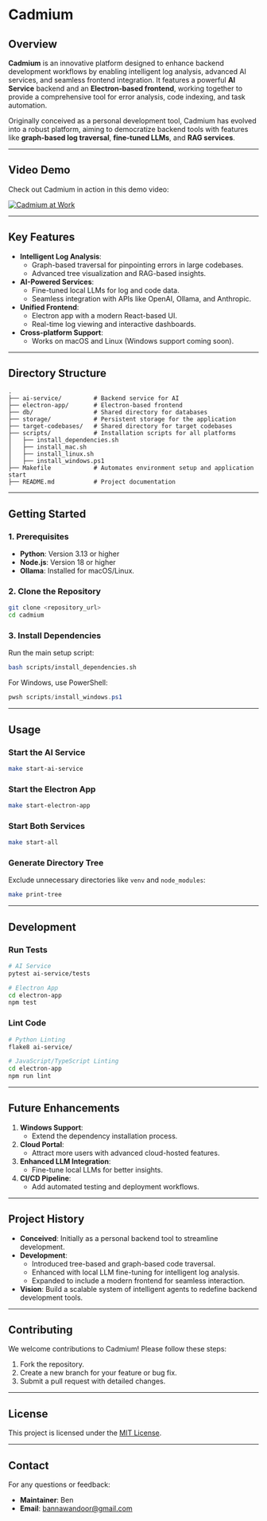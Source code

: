 # **Cadmium**

## Overview
**Cadmium** is an innovative platform designed to enhance backend development workflows by enabling intelligent log analysis, advanced AI services, and seamless frontend integration. It features a powerful **AI Service** backend and an **Electron-based frontend**, working together to provide a comprehensive tool for error analysis, code indexing, and task automation.

Originally conceived as a personal development tool, Cadmium has evolved into a robust platform, aiming to democratize backend tools with features like **graph-based log traversal**, **fine-tuned LLMs**, and **RAG services**.

---

## **Video Demo**
Check out Cadmium in action in this demo video:

[![Cadmium at Work](https://img.youtube.com/vi/dBCNhqX9KmI/0.jpg)](https://youtu.be/dBCNhqX9KmI?feature=shared)

---

## **Key Features**
- **Intelligent Log Analysis**:
  - Graph-based traversal for pinpointing errors in large codebases.
  - Advanced tree visualization and RAG-based insights.
- **AI-Powered Services**:
  - Fine-tuned local LLMs for log and code data.
  - Seamless integration with APIs like OpenAI, Ollama, and Anthropic.
- **Unified Frontend**:
  - Electron app with a modern React-based UI.
  - Real-time log viewing and interactive dashboards.
- **Cross-platform Support**:
  - Works on macOS and Linux (Windows support coming soon).

---

## **Directory Structure**
```plaintext
.
├── ai-service/         # Backend service for AI
├── electron-app/       # Electron-based frontend
├── db/                 # Shared directory for databases
├── storage/            # Persistent storage for the application
├── target-codebases/   # Shared directory for target codebases
├── scripts/            # Installation scripts for all platforms
│   ├── install_dependencies.sh
│   ├── install_mac.sh
│   ├── install_linux.sh
│   ├── install_windows.ps1
├── Makefile            # Automates environment setup and application start
├── README.md           # Project documentation
```

---

## **Getting Started**

### **1. Prerequisites**
- **Python**: Version 3.13 or higher
- **Node.js**: Version 18 or higher
- **Ollama**: Installed for macOS/Linux.

### **2. Clone the Repository**
```bash
git clone <repository_url>
cd cadmium
```

### **3. Install Dependencies**
Run the main setup script:
```bash
bash scripts/install_dependencies.sh
```
For Windows, use PowerShell:
```powershell
pwsh scripts/install_windows.ps1
```

---

## **Usage**

### **Start the AI Service**
```bash
make start-ai-service
```

### **Start the Electron App**
```bash
make start-electron-app
```

### **Start Both Services**
```bash
make start-all
```

### **Generate Directory Tree**
Exclude unnecessary directories like `venv` and `node_modules`:
```bash
make print-tree
```

---

## **Development**

### **Run Tests**
```bash
# AI Service
pytest ai-service/tests

# Electron App
cd electron-app
npm test
```

### **Lint Code**
```bash
# Python Linting
flake8 ai-service/

# JavaScript/TypeScript Linting
cd electron-app
npm run lint
```

---

## **Future Enhancements**
1. **Windows Support**:
   - Extend the dependency installation process.
2. **Cloud Portal**:
   - Attract more users with advanced cloud-hosted features.
3. **Enhanced LLM Integration**:
   - Fine-tune local LLMs for better insights.
4. **CI/CD Pipeline**:
   - Add automated testing and deployment workflows.

---

## **Project History**
- **Conceived**: Initially as a personal backend tool to streamline development.
- **Development**:
  - Introduced tree-based and graph-based code traversal.
  - Enhanced with local LLM fine-tuning for intelligent log analysis.
  - Expanded to include a modern frontend for seamless interaction.
- **Vision**: Build a scalable system of intelligent agents to redefine backend development tools.

---

## **Contributing**
We welcome contributions to Cadmium! Please follow these steps:
1. Fork the repository.
2. Create a new branch for your feature or bug fix.
3. Submit a pull request with detailed changes.

---

## **License**
This project is licensed under the [MIT License](LICENSE).

---

## **Contact**
For any questions or feedback:
- **Maintainer**: Ben
- **Email**: [bannawandoor@gmail.com](mailto:bannawandoor@gmail.com)

